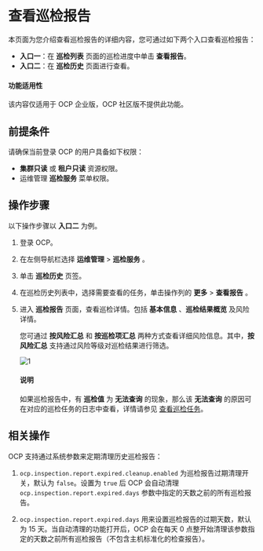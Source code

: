 # 查看巡检报告

本页面为您介绍查看巡检报告的详细内容，您可通过如下两个入口查看巡检报告：

* **入口一**：在 **巡检列表** 页面的巡检进度中单击 **查看报告**。
* **入口二**：在 **巡检历史** 页面进行查看。

<main id="notice" type='notice'>
<h4>功能适用性</h4>
<p>该内容仅适用于 OCP 企业版，OCP 社区版不提供此功能。</p>
</main>

## 前提条件

请确保当前登录 OCP 的用户具备如下权限：

* **集群只读** 或 **租户只读** 资源权限。
* 运维管理 **巡检服务** 菜单权限。

## 操作步骤

以下操作步骤以 **入口二** 为例。

1. 登录 OCP。

2. 在左侧导航栏选择 **运维管理** > **巡检服务** 。

3. 单击 **巡检历史** 页签。

4. 在巡检历史列表中，选择需要查看的任务，单击操作列的 **更多** > **查看报告** 。

5. 进入 **巡检报告** 页面，查看巡检详情。包括 **基本信息** 、**巡检结果概览** 及风险详情。

   您可通过 **按风险汇总** 和 **按巡检项汇总** 两种方式查看详细风险信息。其中，**按风险汇总** 支持通过风险等级对巡检结果进行筛选。

    ![1](https://obbusiness-private.oss-cn-shanghai.aliyuncs.com/doc/img/ocp/401/%E5%B7%A1%E6%A3%80%E6%8A%A5%E5%91%8A1.png)

    <main id="notice" type='explain'>
    <h4>说明</h4>
    <p>如果巡检报告中，有 <strong>巡检值</strong> 为 <strong>无法查询</strong> 的现象，那么该 <strong>无法查询</strong> 的原因可在对应的巡检任务的日志中查看，详情请参见 <a href="../500.view-an-inspection-task.md">查看巡检任务</a>。</p>
    </main>

## 相关操作

OCP 支持通过系统参数来定期清理历史巡检报告：

1. `ocp.inspection.report.expired.cleanup.enabled` 为巡检报告过期清理开关，默认为 `false`。设置为 `true` 后 OCP 会自动清理 `ocp.inspection.report.expired.days` 参数中指定的天数之前的所有巡检报告。

2. `ocp.inspection.report.expired.days` 用来设置巡检报告的过期天数，默认为 15 天。当自动清理的功能打开后，OCP 会在每天 0 点整开始清理该参数指定的天数之前所有巡检报告（不包含主机标准化的检查报告）。
